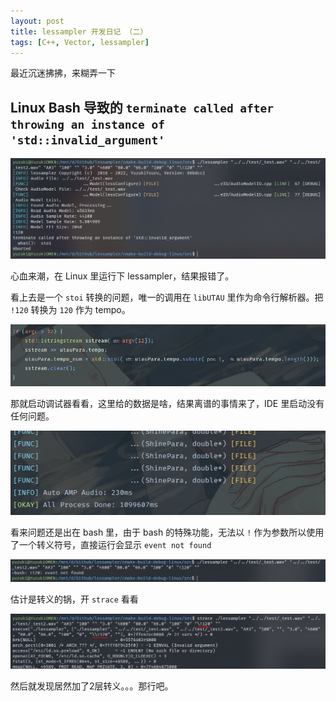 ```yaml
---
layout: post
title: lessampler 开发日记 （二）
tags: [C++, Vector, lessampler]
---
```


最近沉迷拂拂，来糊弄一下

## Linux Bash 导致的 `terminate called after throwing an instance of 'std::invalid_argument'`

![image-20220721232317584](/assets/post/2022-07-21-20220721/image-20220721232317584.png)

心血来潮，在 Linux 里运行下 lessampler，结果报错了。

看上去是一个 `stoi` 转换的问题，唯一的调用在 `libUTAU` 里作为命令行解析器。把 `!120` 转换为 `120` 作为 tempo。

![image-20220721232453060](/assets/post/2022-07-21-20220721/image-20220721232453060.png)

那就启动调试器看看，这里给的数据是啥，结果离谱的事情来了，IDE 里启动没有任何问题。

![image-20220721232658909](/assets/post/2022-07-21-20220721/image-20220721232658909.png)

看来问题还是出在 bash 里，由于 bash 的特殊功能，无法以 `!` 作为参数所以使用了一个转义符号，直接运行会显示 `event not found`

![image-20220721232820098](/assets/post/2022-07-21-20220721/image-20220721232820098.png)

估计是转义的锅，开 `strace` 看看

![image-20220721232941845](/assets/post/2022-07-21-20220721/image-20220721232941845.png)

然后就发现居然加了2层转义。。。那行吧。





